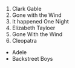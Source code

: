 1. Clark Gable
  1. Gone with the Wind
  2. It happened One Night
2. Elizabeth Tayloer
  1. Gone With the Wind
  2. Cleopatra

- Adele
- Backstreet Boys
